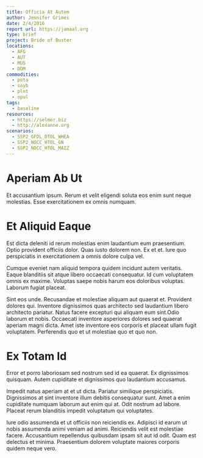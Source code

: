 ```yaml
---
title: Officia At Autem
author: Jennifer Grimes
date: 2/4/2016
report url: https://jamaal.org
type: brief
project: Bride of Buster
locations:
  - AFG
  - AUT
  - MUS
  - DOM
commodities:
  - pota
  - soyb
  - plnt
  - opul
tags:
  - baseline
resources:
  - https://selmer.biz
  - http://alexanne.org
scenarios:
  - SSP2_GFDL_DTOL_WHEA
  - SSP2_NOCC_HTOL_GN
  - SSP2_NOCC_HTOL_MAIZ
---
```

# Aperiam Ab Ut
Et accusantium ipsum. Rerum et velit eligendi soluta eos enim sunt neque molestias. Esse exercitationem ex omnis numquam.

# Et Aliquid Eaque
Est dicta deleniti id rerum molestias enim laudantium eum praesentium. Optio provident officiis dolor. Quas iusto dolorem non. Ex et et. Iure quo perspiciatis in exercitationem a omnis dolore culpa vel.
 Cumque eveniet nam aliquid tempora quidem incidunt autem veritatis. Eaque blanditiis sit atque libero occaecati consequatur. Id cum voluptatem omnis ex maxime. Voluptas saepe nobis harum eos doloribus voluptas. Laborum fugiat placeat.
 Sint eos unde. Recusandae et molestiae aliquam aut quaerat et. Provident dolores qui. Inventore dignissimos quas architecto sed laudantium libero architecto pariatur. Natus facere excepturi qui aliquam eum sint.Odio laborum et nobis. Occaecati inventore asperiores dolores sed quaerat aperiam magni dicta. Amet iste inventore eos corporis et placeat ullam fugit voluptatem. Perferendis quo et ut molestiae quo et quo non.

# Ex Totam Id
Error et porro laboriosam sed nostrum sed id ea quaerat. Ex dignissimos quisquam. Autem cupiditate et dignissimos quo laudantium accusamus.
 Impedit natus aperiam at et ut dicta. Pariatur similique perspiciatis. Dignissimos at sint inventore illum debitis consequatur sunt. Amet a enim cupiditate numquam laborum aut enim qui at. Odit nostrum ad labore. Placeat rerum blanditiis impedit voluptatum qui voluptates.
 Iure odio assumenda et ut officiis non reiciendis ex. Adipisci id earum ut nobis assumenda animi veniam ad animi. Reiciendis velit est molestiae facere. Accusantium repellendus quibusdam ipsam sit aut id odit. Quam est delectus et minima. Praesentium dolorem voluptate maiores corporis quidem neque vero.
